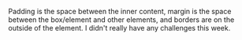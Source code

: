 Padding is the space between the inner content, margin is the space between the box/element and other elements, and borders are on the outside of the element.
I didn't really have any challenges this week. 

